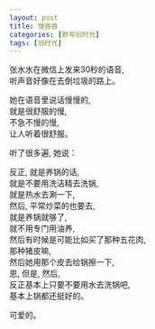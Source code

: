 ```yaml
---
layout: post
title: 慢吞吞
categories: [默写旧时光]
tags: [旧时光]
---
```

张水水在微信上发来30秒的语音,     
听声音好像在去倒垃圾的路上。  

她在语音里说话慢慢的,   
就是很舒服的慢,   
不急不慢的慢,   
让人听着很舒服。

听了很多遍, 她说：

反正, 就是养锅的话,      
就是不要用洗洁精去洗锅,          
就是热水去涮一下,   
然后, 平常炒菜的也要去,    
就是养锅就够了,    
就不用专门用油养,      
然后有时候是可能比如买了那种五花肉,   
那种猪皮嘛,   
然后她用那个皮去给锅擦一下,   
恩, 但是, 然后,    
反正基本上只要不要用水去洗锅吧,      
基本上锅都还挺好的。

可爱的。

